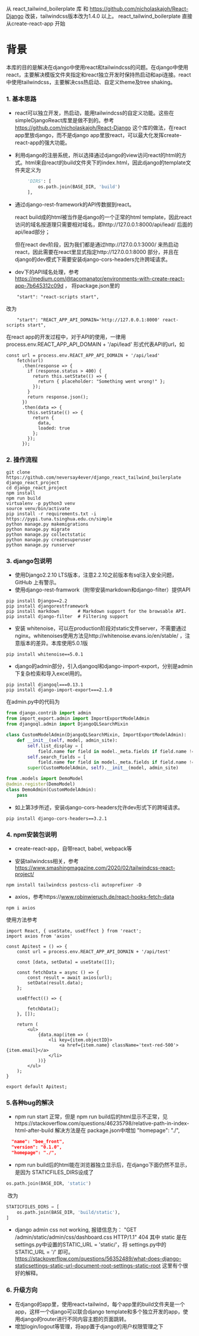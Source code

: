 从 react_tailwind_boilerplate 库 和 https://github.com/nicholaskajoh/React-Django   改装，tailwindcss版本改为1.4.0 以上。
react_tailwind_boilerplate 直接从create-react-app 开始

# 背景
本库的目的是解决在django中使用react和tailwindcss的问题。在django中使用react，主要解决模版文件夹指定和react独立开发时保持热启动和api连接。react中使用tailwindcss，主要解决css热启动、自定义theme及tree shaking。

### 1. 基本思路

-  react可以独立开发，热启动，能用tailwindcss的自定义功能。这些在simpleDjangoReact库里是做不到的。参考  https://github.com/nicholaskajoh/React-Django    这个库的做法，在react app里放django，而不是django app里放react，可以最大化发挥create-react-app的强大功能。

- 利用django的注册系统，所以选择通过django的view访问react的html的方式。html来自react的build文件夹下的index.html，因此django的template文件夹定义为

```python
        'DIRS': [
            os.path.join(BASE_DIR, 'build')
        ],
```
- 通过django-rest-framework的API传数据到react。

  react build成的html被当作是django的一个正常的html template，因此react访问的域名按道理只需要相对域名，即http://127.0.0.1:8000/api/lead/  后面的api/lead部分；

  但在react dev阶段，因为我们都是通过http://127.0.0.1:3000/   来热启动react，因此需要在react里显式指定http://127.0.0.1:8000   部分，并且在django的dev模式下需要安装django-cors-headers允许跨域请求。

- dev下的API域名处理，参考 https://medium.com/@tacomanator/environments-with-create-react-app-7b645312c09d ， 将package.json里的

```
    "start": "react-scripts start",
```
改为
```
    "start": "REACT_APP_API_DOMAIN='http://127.0.0.1:8000' react-scripts start",
```
在react app的开发过程中，对于API的使用，一律用 process.env.REACT_APP_API_DOMAIN + '/api/lead' 形式代表API的url，如
```
const url = process.env.REACT_APP_API_DOMAIN + '/api/lead'
    fetch(url)
      .then(response => {
        if (response.status > 400) {
          return this.setState(() => {
            return { placeholder: "Something went wrong!" };
          });
        }
        return response.json();
      })
      .then(data => {
        this.setState(() => {
          return {
            data,
            loaded: true
          };
        });
      });
```

### 2. 操作流程

```shell
git clone https://github.com/neversay4ever/django_react_tailwind_boilerplate django_react_project
cd django_react_project
npm install
npm run build
virtualenv -p python3 venv
source venv/bin/activate
pip install -r requirements.txt -i https://pypi.tuna.tsinghua.edu.cn/simple
python manage.py makemigrations
python manage.py migrate
python manage.py collectstatic
python manage.py createsuperuser
python manage.py runserver
```

### 3. django包说明

- 使用Django2.2.10 LTS版本，注意2.2.10之前版本有sql注入安全问题，GitHub 上有警示。
- 使用django-rest-framwork（附带安装markdown和django-filter）提供API

```shell
pip install Django==2.2
pip install djangorestframework
pip install markdown       # Markdown support for the browsable API.
pip install django-filter  # Filtering support
```

- 安装 whitenoise，可以在production阶段对static文件server，不需要通过nginx。whitenoises使用方法见http://whitenoise.evans.io/en/stable/  ，注意版本的差异。本库使用5.0.1版

```shell
pip install whitenoise==5.0.1
```

- django的admin部分，引入djangoql和django-import-export，分别是admin下复杂检索和导入excel用的。
```shell
pip install djangoql===0.13.1
pip install django-import-export===2.1.0
```
   在admin.py中的代码为

```python
from django.contrib import admin
from import_export.admin import ImportExportModelAdmin
from djangoql.admin import DjangoQLSearchMixin

class CustomModelAdmin(DjangoQLSearchMixin, ImportExportModelAdmin):
    def __init__(self, model, admin_site):
        self.list_display = [
            field.name for field in model._meta.fields if field.name != "id"]
        self.search_fields = [
            field.name for field in model._meta.fields if field.name != "id"]
        super(CustomModelAdmin, self).__init__(model, admin_site)

from .models import DemoModel
@admin.register(DemoModel)
class DemoAdmin(CustomModelAdmin):
    pass

```

- 如上第3步所述，安装django-cors-headers允许dev形式下的跨域请求。

```shell
pip install django-cors-headers==3.2.1
```

### 4. npm安装包说明

- create-react-app，自带react, babel, webpack等

- 安装tailwindcss相关，参考 <https://www.smashingmagazine.com/2020/02/tailwindcss-react-project/> 
```shell
npm install tailwindcss postcss-cli autoprefixer -D
```

- axios，参考https://www.robinwieruch.de/react-hooks-fetch-data

```shell
npm i axios
```
使用方法参考
```
import React, { useState, useEffect } from 'react';
import axios from 'axios'

const Apitest = () => {
    const url = process.env.REACT_APP_API_DOMAIN + '/api/test'

    const [data, setData] = useState([]);

    const fetchData = async () => {
        const result = await axios(url);
        setData(result.data);
    };

    useEffect(() => {

        fetchData();
    }, []);

    return (
        <ul>
            {data.map(item => (
                <li key={item.objectID}>
                    <a href={item.name} className='text-red-500'>{item.email}</a>
                </li>
            ))}
        </ul>
    );
}

export default Apitest;
```

### 5.各种bug的解决

- npm run start 正常，但是 npm run build后的html显示不正常，见https://stackoverflow.com/questions/46235798/relative-path-in-index-html-after-build 
  解决方法是在 package.json中增加 "homepage": "./",

```json
  "name": "bee_front",
  "version": "0.1.0",
  "homepage": "./",
```

- npm run build后的html能在浏览器独立显示后，在django下面仍然不显示，是因为 STATICFILES_DIRS设成了

```python
os.path.join(BASE_DIR, 'static')
```
​	改为
```python
STATICFILES_DIRS = [
    os.path.join(BASE_DIR, 'build/static'),
]
```

- django admin css not working,  报错信息为：
  "GET /admin/static/admin/css/dashboard.css HTTP/1.1" 404 
  其中 static 是在settings.py中设置的STATIC_URL = 'static/'，将 settings.py中的  STATIC_URL = '/'  即可。
  https://stackoverflow.com/questions/56352489/what-does-django-staticsettings-static-url-document-root-settings-static-root   这里有个很好的解释。

### 6. 升级方向

- 在django的app里，使用react+tailwind，每个app里的build文件夹是一个app，这样一个django可以联合django template和多个独立开发的app，使用django的router进行不同内容主题的页面跳转。
- 增加login/logout等管理，将app置于django的用户权限管理之下